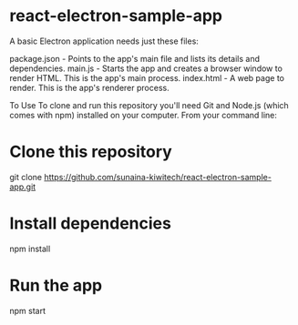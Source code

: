 # react-electron-sample-app
A basic Electron application needs just these files:

package.json - Points to the app's main file and lists its details and dependencies.
main.js - Starts the app and creates a browser window to render HTML. This is the app's main process.
index.html - A web page to render. This is the app's renderer process.

To Use
To clone and run this repository you'll need Git and Node.js (which comes with npm) installed on your computer. From your command line:

# Clone this repository
git clone https://github.com/sunaina-kiwitech/react-electron-sample-app.git
# Install dependencies
npm install
# Run the app
npm start

